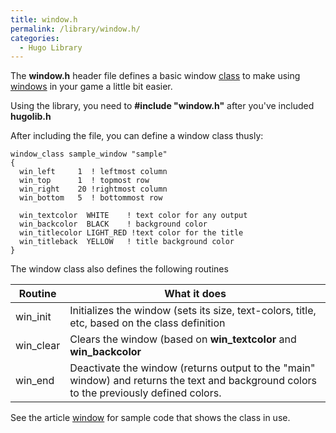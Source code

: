 ```yaml
---
title: window.h
permalink: /library/window.h/
categories: 
  - Hugo Library
---
```


The **window.h** header file defines a basic window
[class](Object_Classes) to make using
[windows](window) in your game a little bit easier.

Using the library, you need to **\#include "window.h"** after you've
included **hugolib.h**

After including the file, you can define a window class thusly:

    window_class sample_window "sample"
    {
      win_left     1  ! leftmost column
      win_top      1  ! topmost row
      win_right    20 !rightmost column
      win_bottom   5  ! bottommost row

      win_textcolor  WHITE    ! text color for any output
      win_backcolor  BLACK    ! background color
      win_titlecolor LIGHT_RED !text color for the title
      win_titleback  YELLOW   ! title background color
    }

The window class also defines the following routines

| Routine    | What it does         |
|------------|----------------------|
| win_init  | Initializes the window (sets its size, text-colors, title, etc, based on the class definition |
| win_clear | Clears the window (based on **win_textcolor** and **win_backcolor** |
| win_end   | Deactivate the window (returns output to the "main" window) and returns the text and background colors to the previously defined colors. |

See the article [window](window) for sample code that shows the class in use.
